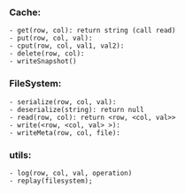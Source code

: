### Cache:
	- get(row, col): return string (call read)
	- put(row, col, val):
	- cput(row, col, val1, val2):
	- delete(row, col):
	- writeSnapshot() 


### FileSystem:
	- serialize(row, col, val):
	- deserialize(string): return null
	- read(row, col): return <row, <col, val>>
	- write(<row, <col, val> >): 
	- writeMeta(row, col, file): 

### utils:
	- log(row, col, val, operation)
	- replay(filesystem);





